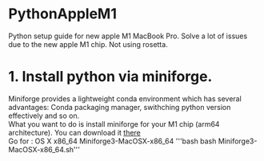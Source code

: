 # PythonAppleM1
Python setup guide for new apple M1 MacBook Pro. Solve a lot of issues due to the new apple M1 chip. Not using rosetta. 

# 1. Install python via miniforge.

Miniforge provides a lightweight conda environment which has several advantages: Conda packaging manager, swithching python version effectively and so on. <br>
What you want to do is install miniforge for your M1 chip (arm64 architecture). 
You can download it [there](https://github.com/conda-forge/miniforge) <br>
Go for : OS X	x86_64	Miniforge3-MacOSX-x86_64
'''bash
bash Miniforge3-MacOSX-x86_64.sh'''

